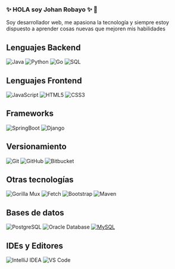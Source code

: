 ### ✨ HOLA soy Johan Robayo ✨ 👋

Soy desarrollador web, me apasiona la tecnología y siempre estoy dispuesto a aprender cosas nuevas que mejoren mis habilidades

## Lenguajes Backend

![Java](https://img.shields.io/badge/Java-007396?style=flat&logo=java)
![Python](https://img.shields.io/badge/-Python-000000?style=flat&logo=python)
![Go](https://img.shields.io/badge/Go-4D4D4D?style=flat&logo=go)
![SQL](https://img.shields.io/badge/-SQL-000000?style=flat&logo=postgresql)


## Lenguajes Frontend

![JavaScript](https://img.shields.io/badge/-JavaScript-%23F7DF1C?style=flat-square&logo=javascript&logoColor=000000&labelColor=%23F7DF1C&color=%23FFCE5A)
![HTML5](https://img.shields.io/badge/-HTML5-%23E44D27?style=flat-square&logo=html5&logoColor=ffffff)
![CSS3](https://img.shields.io/badge/-CSS3-%231572B6?style=flat-square&logo=css3)

## Frameworks
![SpringBoot](http://img.shields.io/badge/-Spring-6DB33F?style=flat-square&logo=spring&logoColor=ffffff)
![Django](https://img.shields.io/badge/Django-092E20?style=flat&logo=django)

## Versionamiento
![Git](https://img.shields.io/badge/-Git-222222?style=flat&logo=git&logoColor=F05032)
![GitHub](https://img.shields.io/badge/-GitHub-222222?style=flat&logo=github&logoColor=181717)
![Bitbucket](https://img.shields.io/badge/Bitbucket-205081?style=flat&logo=atlassian)

## Otras tecnologías
![Gorilla Mux](https://img.shields.io/badge/Gorilla%20Mux-000000?style=flat&logo=go)
![Fetch](https://img.shields.io/badge/Fetch-2965CC?style=flat&logo=git)
![Bootstrap](https://img.shields.io/badge/-Bootstrap-563D7C?style=flat-square&logo=Bootstrap)
![Maven](http://img.shields.io/badge/-Maven-1565c0?style=flat-square&logo=apache-maven)


## Bases de datos
![PostgreSQL](https://img.shields.io/badge/-PostgreSQL-336791?style=flat-square&logo=postgresql)
![Oracle Database](http://img.shields.io/badge/-Oracle-DD0031?style=flat-square&logo=oracle)
[![MySQL](https://img.shields.io/badge/-MySQL-black?style=flat-square&logo=mysql&link=https://github.com/LuizCarlosAbbott/)](https://github.com/LuizCarlosAbbott/)

## IDEs y Editores
![IntelliJ IDEA](http://img.shields.io/badge/-IntelliJ%20IDEA-000000?style=flat-square&logo=intellij-idea&logoColor=ffffff)
![VS Code](http://img.shields.io/badge/-VS%20Code-007ACC?style=flat-square&logo=visual-studio-code&logoColor=ffffff)
<!--
**Johan10Robayo/Johan10Robayo** is a ✨ _special_ ✨ repository because its `README.md` (this file) appears on your GitHub profile.

Here are some ideas to get you started:

- 🔭 I’m currently working on ...
- 🌱 I’m currently learning ...
- 👯 I’m looking to collaborate on ...
- 🤔 I’m looking for help with ...
- 💬 Ask me about ...
- 📫 How to reach me: ...
- 😄 Pronouns: ...
- ⚡ Fun fact: ...
-->
